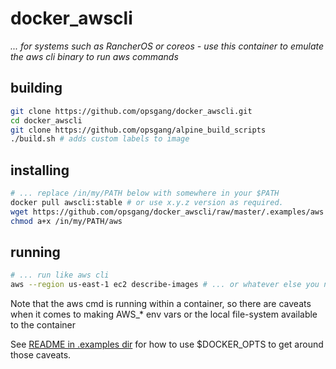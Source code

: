 # docker\_awscli

_... for systems such as RancherOS or coreos -_
_use this container to emulate the aws cli binary to run aws commands_

## building

```bash
git clone https://github.com/opsgang/docker_awscli.git
cd docker_awscli
git clone https://github.com/opsgang/alpine_build_scripts
./build.sh # adds custom labels to image
```

## installing

```bash
# ... replace /in/my/PATH below with somewhere in your $PATH
docker pull awscli:stable # or use x.y.z version as required.
wget https://github.com/opsgang/docker_awscli/raw/master/.examples/aws -O /in/my/PATH/aws
chmod a+x /in/my/PATH/aws
```

## running

```bash
# ... run like aws cli
aws --region us-east-1 ec2 describe-images # ... or whatever else you need to do.
```

Note that the aws cmd is running within a container, so there are caveats when it comes to
making AWS\_\* env vars or the local file-system available to the container

See [README in .examples dir](https://github.com/opsgang/docker_awscli/tree/master/.examples)
for how to use $DOCKER\_OPTS to get around those caveats.
